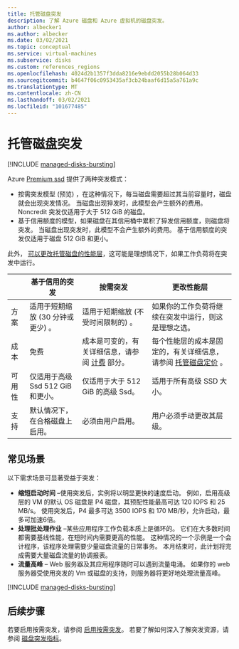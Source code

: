 ```yaml
---
title: 托管磁盘突发
description: 了解 Azure 磁盘和 Azure 虚拟机的磁盘突发。
author: albecker1
ms.author: albecker
ms.date: 03/02/2021
ms.topic: conceptual
ms.service: virtual-machines
ms.subservice: disks
ms.custom: references_regions
ms.openlocfilehash: 4024d2b1357f3dda8216e9ebdd2055b28b064d33
ms.sourcegitcommit: b4647f06c0953435af3cb24baaf6d15a5a761a9c
ms.translationtype: MT
ms.contentlocale: zh-CN
ms.lasthandoff: 03/02/2021
ms.locfileid: "101677485"
---
```

# <a name="managed-disk-bursting"></a>托管磁盘突发
[!INCLUDE [managed-disks-bursting](../../includes/managed-disks-bursting.md)]

Azure [Premium ssd](disks-types.md#premium-ssd) 提供了两种突发模式：

- 按需突发模型 (预览) ，在这种情况下，每当磁盘需要超过其当前容量时，磁盘就会出现突发情况。 当磁盘出现猝发时，此模型会产生额外的费用。 Noncredit 突发仅适用于大于 512 GiB 的磁盘。
- 基于信用额度的模型，如果磁盘在其信用桶中累积了猝发信用额度，则磁盘将突发。 当磁盘出现突发时，此模型不会产生额外的费用。 基于信用额度的突发仅适用于磁盘 512 GiB 和更小。

此外， [可以更改托管磁盘的性能层](disks-change-performance.md)，这可能是理想情况下，如果工作负荷将在突发中运行。

|  |基于信用的突发  |按需突发  |更改性能层  |
|---------|---------|---------|---------|
| 方案|适用于短期缩放 (30 分钟或更少) 。|适用于短期缩放 (不受时间限制的) 。|如果你的工作负荷将继续在突发中运行，则这是理想之选。|
|成本     |免费         |成本是可变的，有关详细信息，请参阅 [计费](#billing) 部分。        |每个性能层的成本是固定的，有关详细信息，请参阅 [托管磁盘定价](https://azure.microsoft.com/pricing/details/managed-disks/) 。         |
|可用性     |仅适用于高级 Ssd 512 GiB 和更小。         |仅适用于大于 512 GiB 的高级 Ssd。         |适用于所有高级 SSD 大小。         |
|支持     |默认情况下，在合格磁盘上启用。         |必须由用户启用。         |用户必须手动更改其层级。         |

## <a name="common-scenarios"></a>常见场景
以下需求场景可显著受益于突发：
- **缩短启动时间**  –使用突发后，实例将以明显更快的速度启动。 例如，启用高级层的 VM 的默认 OS 磁盘是 P4 磁盘，其预配性能最高可达 120 IOPS 和 25 MB/s。 使用突发后，P4 最多可达 3500 IOPS 和 170 MB/秒，允许启动，最多可加速6倍。
- **处理批处理作业** –某些应用程序工作负载本质上是循环的。 它们在大多数时间都需要基线性能，在短时间内需要更高的性能。 这种情况的一个示例是一个会计程序，该程序处理需要少量磁盘流量的日常事务。 本月结束时，此计划将完成需要大量磁盘流量的协调报表。
- **流量高峰** – Web 服务器及其应用程序随时可以遇到流量电涌。 如果你的 web 服务器受使用突发的 Vm 或磁盘的支持，则服务器将更好地处理流量高峰。 

[!INCLUDE [managed-disks-bursting](../../includes/managed-disks-bursting-2.md)]

## <a name="next-steps"></a>后续步骤

若要启用按需突发，请参阅 [启用按需突发](disks-enable-bursting.md)。
若要了解如何深入了解突发资源，请参阅 [磁盘突发指标](disks-metrics.md)。
